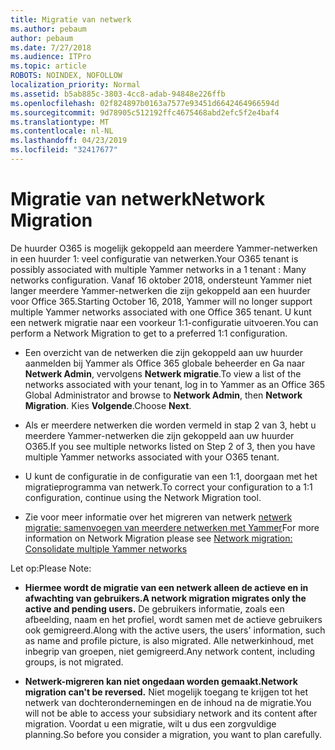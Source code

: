 ```yaml
---
title: Migratie van netwerk
ms.author: pebaum
author: pebaum
ms.date: 7/27/2018
ms.audience: ITPro
ms.topic: article
ROBOTS: NOINDEX, NOFOLLOW
localization_priority: Normal
ms.assetid: b5ab885c-3803-4cc8-adab-94848e226ffb
ms.openlocfilehash: 02f824897b0163a7577e93451d6642464966594d
ms.sourcegitcommit: 9d78905c512192ffc4675468abd2efc5f2e4baf4
ms.translationtype: MT
ms.contentlocale: nl-NL
ms.lasthandoff: 04/23/2019
ms.locfileid: "32417677"
---
```

# <a name="network-migration"></a><span data-ttu-id="be47b-102">Migratie van netwerk</span><span class="sxs-lookup"><span data-stu-id="be47b-102">Network Migration</span></span>

<span data-ttu-id="be47b-103">De huurder O365 is mogelijk gekoppeld aan meerdere Yammer-netwerken in een huurder 1: veel configuratie van netwerken.</span><span class="sxs-lookup"><span data-stu-id="be47b-103">Your O365 tenant is possibly associated with multiple Yammer networks in a 1 tenant : Many networks configuration.</span></span> <span data-ttu-id="be47b-104">Vanaf 16 oktober 2018, ondersteunt Yammer niet langer meerdere Yammer-netwerken die zijn gekoppeld aan een huurder voor Office 365.</span><span class="sxs-lookup"><span data-stu-id="be47b-104">Starting October 16, 2018, Yammer will no longer support multiple Yammer networks associated with one Office 365 tenant.</span></span> <span data-ttu-id="be47b-105">U kunt een netwerk migratie naar een voorkeur 1:1-configuratie uitvoeren.</span><span class="sxs-lookup"><span data-stu-id="be47b-105">You can perform a Network Migration to get to a preferred 1:1 configuration.</span></span>
  
- <span data-ttu-id="be47b-106">Een overzicht van de netwerken die zijn gekoppeld aan uw huurder aanmelden bij Yammer als Office 365 globale beheerder en Ga naar **Netwerk Admin**, vervolgens **Netwerk migratie**.</span><span class="sxs-lookup"><span data-stu-id="be47b-106">To view a list of the networks associated with your tenant, log in to Yammer as an Office 365 Global Administrator and browse to **Network Admin**, then **Network Migration**.</span></span> <span data-ttu-id="be47b-107">Kies **Volgende**.</span><span class="sxs-lookup"><span data-stu-id="be47b-107">Choose **Next**.</span></span>
    
- <span data-ttu-id="be47b-108">Als er meerdere netwerken die worden vermeld in stap 2 van 3, hebt u meerdere Yammer-netwerken die zijn gekoppeld aan uw huurder O365.</span><span class="sxs-lookup"><span data-stu-id="be47b-108">If you see multiple networks listed on Step 2 of 3, then you have multiple Yammer networks associated with your O365 tenant.</span></span>
    
- <span data-ttu-id="be47b-109">U kunt de configuratie in de configuratie van een 1:1, doorgaan met het migratieprogramma van netwerk.</span><span class="sxs-lookup"><span data-stu-id="be47b-109">To correct your configuration to a 1:1 configuration, continue using the Network Migration tool.</span></span>
    
- <span data-ttu-id="be47b-110">Zie voor meer informatie over het migreren van netwerk [netwerk migratie: samenvoegen van meerdere netwerken met Yammer](https://support.office.com/article/a22c1b20-9231-4ce2-a916-392b1056d002)</span><span class="sxs-lookup"><span data-stu-id="be47b-110">For more information on Network Migration please see [Network migration: Consolidate multiple Yammer networks](https://support.office.com/article/a22c1b20-9231-4ce2-a916-392b1056d002)</span></span>
    
<span data-ttu-id="be47b-111">Let op:</span><span class="sxs-lookup"><span data-stu-id="be47b-111">Please Note:</span></span>
  
- <span data-ttu-id="be47b-112">**Hiermee wordt de migratie van een netwerk alleen de actieve en in afwachting van gebruikers.**</span><span class="sxs-lookup"><span data-stu-id="be47b-112">**A network migration migrates only the active and pending users.**</span></span> <span data-ttu-id="be47b-113">De gebruikers informatie, zoals een afbeelding, naam en het profiel, wordt samen met de actieve gebruikers ook gemigreerd.</span><span class="sxs-lookup"><span data-stu-id="be47b-113">Along with the active users, the users' information, such as name and profile picture, is also migrated.</span></span> <span data-ttu-id="be47b-114">Alle netwerkinhoud, met inbegrip van groepen, niet gemigreerd.</span><span class="sxs-lookup"><span data-stu-id="be47b-114">Any network content, including groups, is not migrated.</span></span> 
    
- <span data-ttu-id="be47b-115">**Netwerk-migreren kan niet ongedaan worden gemaakt.**</span><span class="sxs-lookup"><span data-stu-id="be47b-115">**Network migration can't be reversed.**</span></span> <span data-ttu-id="be47b-116">Niet mogelijk toegang te krijgen tot het netwerk van dochterondernemingen en de inhoud na de migratie.</span><span class="sxs-lookup"><span data-stu-id="be47b-116">You will not be able to access your subsidiary network and its content after migration.</span></span> <span data-ttu-id="be47b-117">Voordat u een migratie, wilt u dus een zorgvuldige planning.</span><span class="sxs-lookup"><span data-stu-id="be47b-117">So before you consider a migration, you want to plan carefully.</span></span> 
    

